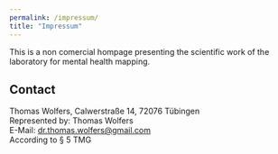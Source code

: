 ```yaml
---
permalink: /impressum/
title: "Impressum"
---
```

This is a non comercial hompage presenting the scientific work of the laboratory for mental health mapping.

## Contact

Thomas Wolfers,
Calwerstraße 14, 
72076 Tübingen
<br> 
Represented by:
Thomas Wolfers
<br> 
E-Mail: dr.thomas.wolfers@gmail.com
<br> 
According to § 5 TMG
